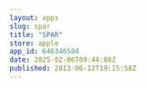 ```yaml
---
layout: apps
slug: spar
title: "SPAR"
store: apple
app_id: 646346504
date: 2025-02-06T09:44:08Z
published: 2013-06-12T19:15:58Z
---
```

